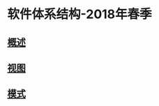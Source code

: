 
# 软件体系结构-2018年春季


## [概述](slides/1/)
## [视图](slides/2/2.html)
## [模式](slides/3/3.html)
<!--
## [分层架构](slides/4/4.html)
## [管道过滤器](slides/5/5.html)
## [构件与反转控制](slides/6/6.html)
## [MVC](slides/7/7.html)
## [C/S](slides/8/8.html) -->
